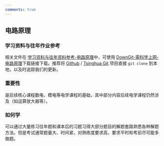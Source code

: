 ```yaml
---
comments: true
---
```



## 电路原理

### 学习资料与往年作业参考

相关文件在 [学习资料与往年资料参考-电路原理](https://github.com/Open-DA/OpenDA/tree/main/A_%E5%9F%BA%E7%A1%80%E8%AF%BE%E7%A8%8B/%E7%94%B5%E8%B7%AF%E5%8E%9F%E7%90%86)中，可使用 [DownGit-需科学上网-电路原理](https://tool.mkblog.cn/downgit/#/home?url=https://github.com/Open-DA/OpenDA/tree/main/A_%E5%9F%BA%E7%A1%80%E8%AF%BE%E7%A8%8B/%E7%94%B5%E8%B7%AF%E5%8E%9F%E7%90%86)下载链接下载。推荐将 [Github](https://github.com/Open-DA/OpenDA) / [Tsinghua Git](https://git.tsinghua.edu.cn/openda/openda) 项目直接 `git clone` 到本地，以及时追踪我们的更新。

### 重要性
是后续核心课程数电、模电等电学课程的基础，其中部分内容后续电学课程仍然涉及（如运算放大器等）。

### 如何学
可以通过大量练习往年题和课本后的习题习得大部分题目的解题套路熟悉各种解题方法。但是考试通常题量大、时间紧，对熟练度要求高，要求平时和考前尽可能多做题。